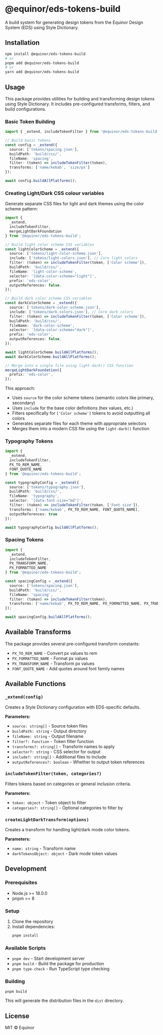 # @equinor/eds-tokens-build

A build system for generating design tokens from the Equinor Design System (EDS) using Style Dictionary.

## Installation

```bash
npm install @equinor/eds-tokens-build
# or
pnpm add @equinor/eds-tokens-build
# or
yarn add @equinor/eds-tokens-build
```

## Usage

This package provides utilities for building and transforming design tokens using Style Dictionary. It includes pre-configured transforms, filters, and build configurations.

### Basic Token Building

```typescript
import { _extend, includeTokenFilter } from '@equinor/eds-tokens-build';

// Build basic tokens
const config = _extend({
  source: ['tokens/spacing.json'],
  buildPath: 'build/css/',
  fileName: 'spacing',
  filter: (token) => includeTokenFilter(token),
  transforms: ['name/kebab', 'size/px']
});

await config.buildAllPlatforms();
```

### Creating Light/Dark CSS colour variables

Generate separate CSS files for light and dark themes using the color scheme pattern:

```typescript
import { 
  _extend, 
  includeTokenFilter,
  mergeLightDarkFoundation 
} from '@equinor/eds-tokens-build';

// Build light color scheme CSS variables
const lightColorScheme = _extend({
  source: ['tokens/light-color-scheme.json'],
  include: ['tokens/light-colors.json'], // Core light colors
  filter: (token) => includeTokenFilter(token, ['Color scheme']),
  buildPath: 'build/css/',
  fileName: 'light-color-scheme',
  selector: '[data-color-scheme="light"]',
  prefix: 'eds-color',
  outputReferences: false,
});

// Build dark color scheme CSS variables
const darkColorScheme = _extend({
  source: ['tokens/dark-color-scheme.json'],
  include: ['tokens/dark-colors.json'], // Core dark colors
  filter: (token) => includeTokenFilter(token, ['Color scheme']),
  buildPath: 'build/css/',
  fileName: 'dark-color-scheme',
  selector: '[data-color-scheme="dark"]',
  prefix: 'eds-color',
  outputReferences: false,
});

await lightColorScheme.buildAllPlatforms();
await darkColorScheme.buildAllPlatforms();

// Merge into a single file using light-dark() CSS function
mergeLightDarkFoundation({
  prefix: 'eds-color',
});
```

This approach:
- Uses `source` for the color scheme tokens (semantic colors like primary, secondary)
- Uses `include` for the base color definitions (hex values, etc.)
- Filters specifically for `['Color scheme']` tokens to avoid outputting all colors
- Generates separate files for each theme with appropriate selectors
- Merges them into a modern CSS file using the `light-dark()` function

### Typography Tokens

```typescript
import { 
  _extend, 
  includeTokenFilter,
  PX_TO_REM_NAME,
  FONT_QUOTE_NAME 
} from '@equinor/eds-tokens-build';

const typographyConfig = _extend({
  source: ['tokens/typography.json'],
  buildPath: 'build/css/',
  fileName: 'typography',
  selector: '[data-font-size="md"]',
  filter: (token) => includeTokenFilter(token, ['Font size']),
  transforms: ['name/kebab', PX_TO_REM_NAME, FONT_QUOTE_NAME],
  outputReferences: true
});

await typographyConfig.buildAllPlatforms();
```

### Spacing Tokens

```typescript
import { 
  _extend, 
  includeTokenFilter,
  PX_TRANSFORM_NAME,
  PX_FORMATTED_NAME 
} from '@equinor/eds-tokens-build';

const spacingConfig = _extend({
  source: ['tokens/spacing.json'],
  buildPath: 'build/css/',
  fileName: 'spacing',
  filter: (token) => includeTokenFilter(token),
  transforms: ['name/kebab', PX_TO_REM_NAME, PX_FORMATTED_NAME, PX_TRANSFORM_NAME]
});

await spacingConfig.buildAllPlatforms();
```

## Available Transforms

The package provides several pre-configured transform constants:

- `PX_TO_REM_NAME` - Convert px values to rem
- `PX_FORMATTED_NAME` - Format px values
- `PX_TRANSFORM_NAME` - Transform px values
- `FONT_QUOTE_NAME` - Add quotes around font family names

## Available Functions

### `_extend(config)`

Creates a Style Dictionary configuration with EDS-specific defaults.

**Parameters:**
- `source: string[]` - Source token files
- `buildPath: string` - Output directory
- `fileName: string` - Output filename
- `filter?: Function` - Token filter function
- `transforms?: string[]` - Transform names to apply
- `selector?: string` - CSS selector for output
- `include?: string[]` - Additional files to include
- `outputReferences?: boolean` - Whether to output token references

### `includeTokenFilter(token, categories?)`

Filters tokens based on categories or general inclusion criteria.

**Parameters:**
- `token: object` - Token object to filter
- `categories?: string[]` - Optional categories to filter by

### `createLightDarkTransform(options)`

Creates a transform for handling light/dark mode color tokens.

**Parameters:**
- `name: string` - Transform name
- `darkTokensObject: object` - Dark mode token values

## Development

### Prerequisites

- Node.js >= 18.0.0
- pnpm >= 8

### Setup

1. Clone the repository
2. Install dependencies:
   ```bash
   pnpm install
   ```

### Available Scripts

- `pnpm dev` - Start development server
- `pnpm build` - Build the package for production
- `pnpm type-check` - Run TypeScript type checking

### Building

```bash
pnpm build
```

This will generate the distribution files in the `dist` directory.

## License

MIT © Equinor
